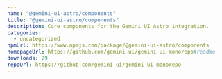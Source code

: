 ```yaml
---
name: "@gemini-ui-astro/components"
title: "@gemini-ui-astro/components"
description: Core components for the Gemini UI Astro integration.
categories:
  - uncategorized
npmUrl: https://www.npmjs.com/package/@gemini-ui-astro/components
homepageUrl: https://github.com/gemini-ui/gemini-ui-monorepo#readme
downloads: 29
repoUrl: https://github.com/gemini-ui/gemini-ui-monorepo
---
```

